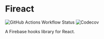 # Fireact

![GitHub Actions Workflow Status](https://img.shields.io/github/actions/workflow/status/erayerdin/fireact/check?branch=main&style=flat-square&logo=github&logoColor=white&label=check)
![Codecov](https://img.shields.io/codecov/c/github/erayerdin/fireact?token=Nw2dQOJfbC&style=flat-square&logo=codecov&logoColor=white)

A Firebase hooks library for React.